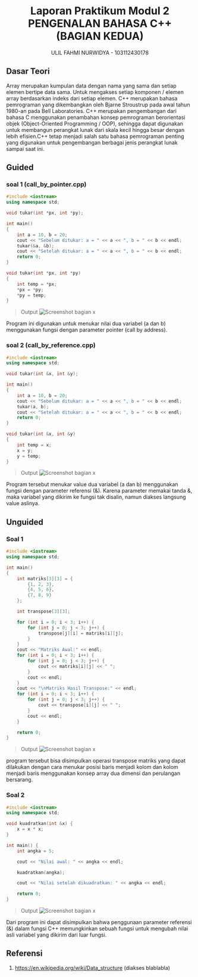 # <h1 align="center">Laporan Praktikum Modul 2 <br> PENGENALAN BAHASA C++ (BAGIAN KEDUA) </h1>
<p align="center">ULIL FAHMI NURWIDYA - 103112430178</p>

## Dasar Teori

Array merupakan kumpulan data dengan nama yang sama dan setiap elemen bertipe data sama. Untuk mengakses setiap komponen / elemen array berdasarkan indeks dari setiap elemen. C++ merupakan bahasa pemrograman yang dikembangkan oleh Bjarne Stroustrup pada awal tahun 1980-an pada Bell Laboratories. C++ merupakan pengembangan dari bahasa C menggunakan penambahan konsep pemrograman berorientasi objek (Object-Oriented Programming / OOP), sehingga dapat digunakan untuk membangun perangkat lunak dari skala kecil hingga besar dengan lebih efisien.C++ tetap menjadi salah satu bahasa pemrograman penting yang digunakan untuk pengembangan berbagai jenis perangkat lunak sampai saat ini.
## Guided

### soal 1 (call_by_pointer.cpp)
```c++
#include <iostream>
using namespace std;

void tukar(int *px, int *py); 

int main()
{
    int a = 10, b = 20;
    cout << "Sebelum ditukar: a = " << a << ", b = " << b << endl;
    tukar(&a, &b);
    cout << "Setelah ditukar: a = " << a << ", b = " << b << endl;
    return 0;
}

void tukar(int *px, int *py)
{
    int temp = *px;
    *px = *py;
    *py = temp;
}

```
> Output
> ![Screenshot bagian x](modul2/output/guided1.png)

Program ini digunakan untuk menukar nilai dua variabel (a dan b) menggunakan fungsi dengan parameter pointer (call by address).

### soal 2 (call_by_reference.cpp)
```c++
#include <iostream>
using namespace std;

void tukar(int &x, int &y);

int main()
{
    int a = 10, b = 20;
    cout << "Sebelum ditukar: a = " << a << ", b = " << b << endl;
    tukar(a, b);
    cout << "Setelah ditukar: a = " << a << ", b = " << b << endl;
    return 0;
}

void tukar(int &x, int &y)
{
    int temp = x;
    x = y;
    y = temp;
}

```
> Output
> ![Screenshot bagian x](modul2/output/guided2.png)

Program tersebut menukar value dua variabel (a dan b) menggunakan fungsi dengan parameter referensi (&). Karena parameter memakai tanda &, maka variabel yang dikirim ke fungsi tak disalin, namun diakses langsung value aslinya.


## Unguided

### Soal 1

```c++
#include <iostream>
using namespace std;

int main()
{
    int matriks[3][3] = {
        {1, 2, 3},
        {4, 5, 6},
        {7, 8, 9}
    };

    int transpose[3][3];

    for (int i = 0; i < 3; i++) {
        for (int j = 0; j < 3; j++) {
            transpose[j][i] = matriks[i][j];
        }
    }
    cout << "Matriks Awal:" << endl;
    for (int i = 0; i < 3; i++) {
        for (int j = 0; j < 3; j++) {
            cout << matriks[i][j] << " ";
        }
        cout << endl;
    }
    cout << "\nMatriks Hasil Transpose:" << endl;
    for (int i = 0; i < 3; i++) {
        for (int j = 0; j < 3; j++) {
            cout << transpose[i][j] << " ";
        }
        cout << endl;
    }

    return 0;
}

```
> Output
> ![Screenshot bagian x](modul2/output/unguided1.png)

program tersebut bisa disimpulkan operasi transpose matriks yang dapat dilakukan dengan cara menukar posisi baris menjadi kolom dan kolom menjadi baris menggunakan konsep array dua dimensi dan perulangan bersarang.

### Soal 2

```c++
#include <iostream>
using namespace std;

void kuadratkan(int &x) {
    x = x * x; 
}

int main() {
    int angka = 5; 

    cout << "Nilai awal: " << angka << endl;

    kuadratkan(angka);

    cout << "Nilai setelah dikuadratkan: " << angka << endl;

    return 0;
}

```

> Output
> ![Screenshot bagian x](modul2/output/unguided2.png)

Dari program ini dapat disimpulkan bahwa penggunaan parameter referensi (&) dalam fungsi C++ memungkinkan sebuah fungsi untuk mengubah nilai asli variabel yang dikirim dari luar fungsi.

## Referensi

1. https://en.wikipedia.org/wiki/Data_structure (diakses blablabla)
